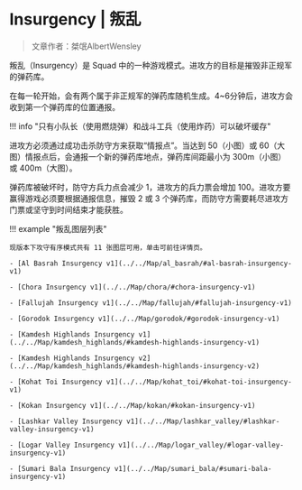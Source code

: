 # Insurgency | 叛乱

> 文章作者：桀氓AlbertWensley

叛乱（Insurgency）是 Squad 中的一种游戏模式。进攻方的目标是摧毁非正规军的弹药库。

在每一轮开始，会有两个属于非正规军的弹药库随机生成。4~6分钟后，进攻方会收到第一个弹药库的位置通报。

!!! info "只有小队长（使用燃烧弹）和战斗工兵（使用炸药）可以破坏缓存"

进攻方必须通过成功击杀防守方来获取“情报点”。当达到 50（小图）或 60（大图）情报点后，会通报一个新的弹药库地点，弹药库间距最小为 300m（小图）或 400m（大图）。

弹药库被破坏时，防守方兵力点会减少 1，进攻方的兵力票会增加 100。进攻方要赢得游戏必须要根据通报信息，摧毁 2 或 3 个弹药库，而防守方需要耗尽进攻方门票或坚守到时间结束才能获胜。

!!! example "叛乱图层列表"

    现版本下攻守有序模式共有 11 张图层可用，单击可前往详情页。

    - [Al Basrah Insurgency v1](../../Map/al_basrah/#al-basrah-insurgency-v1)

    - [Chora Insurgency v1](../../Map/chora/#chora-insurgency-v1)

    - [Fallujah Insurgency v1](../../Map/fallujah/#fallujah-insurgency-v1)

    - [Gorodok Insurgency v1](../../Map/gorodok/#gorodok-insurgency-v1)

    - [Kamdesh Highlands Insurgency v1](../../Map/kamdesh_highlands/#kamdesh-highlands-insurgency-v1)

    - [Kamdesh Highlands Insurgency v2](../../Map/kamdesh_highlands/#kamdesh-highlands-insurgency-v2)

    - [Kohat Toi Insurgency v1](../../Map/kohat_toi/#kohat-toi-insurgency-v1)

    - [Kokan Insurgency v1](../../Map/kokan/#kokan-insurgency-v1)

    - [Lashkar Valley Insurgency v1](../../Map/lashkar_valley/#lashkar-valley-insurgency-v1)

    - [Logar Valley Insurgency v1](../../Map/logar_valley/#logar-valley-insurgency-v1)

    - [Sumari Bala Insurgency v1](../../Map/sumari_bala/#sumari-bala-insurgency-v1)
